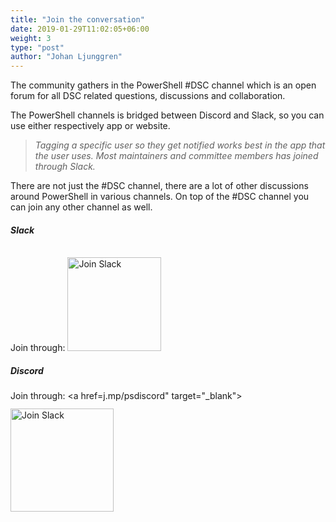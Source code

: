 ```yaml
---
title: "Join the conversation"
date: 2019-01-29T11:02:05+06:00
weight: 3
type: "post"
author: "Johan Ljunggren"
---
```


The community gathers in the PowerShell #DSC channel which is an open
forum for all DSC related questions, discussions and collaboration.

The PowerShell channels is bridged between Discord and Slack, so you
can use either respectively app or website.

>*Tagging a specific user so they get notified works best in the app
>that the user uses. Most maintainers and committee members has joined
>through Slack.*

There are not just the #DSC channel, there are a lot of other discussions
around PowerShell in various channels. On top of the #DSC channel you can
join any other channel as well.

##### Slack

Join through: <a href="https://join.slack.com/t/powershell/shared_invite/enQtNjk2ODE4MTkxNTY4LWJlOTU3NzBiYWFiMjM3Mzg3M2E5OGJiNGE4YjVhODVlNWNlY2I2ZWRkNGY2NjE4MThiYTg4OWI5NjA4MDM3ZjQ" target="_blank"><img src="https://img.shields.io/badge/Slack-PowerShell-blue.svg?style=flat&logo=Slack" alt="Join Slack" style="width:150px;padding-top: 12px;" /></a>

##### Discord

Join through: <a href=j.mp/psdiscord" target="_blank"><img src="https://img.shields.io/badge/Discord-PowerShell-blue.svg?style=flat&logo=Discord" alt="Join Slack" style="width:165px;padding-top: 12px;" /></a>
